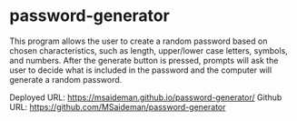 # password-generator

This program allows the user to create a random password based on chosen characteristics, such as length, upper/lower case letters, symbols, and numbers. After the generate button is pressed, prompts will ask the user to decide what is included in the password and the computer will generate a random password.

Deployed URL: https://msaideman.github.io/password-generator/
Github URL: https://github.com/MSaideman/password-generator

